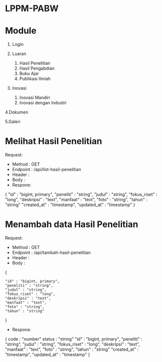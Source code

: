 # LPPM-PABW

# Module
1. Login

2. Luaran 
    1. Hasil Penelitian 
    2. Hasil Pengabdian 
    3. Buku Ajar 
    4. Publikasi Ilmiah

2. Inovasi
    1. Inovasi Mandiri 
    2. Inovasi dengan Industri

4.Dokumen

5.Galeri













# Melihat Hasil Penelitian
Request:
  - Method : GET
  - Endpoint : /api/list-hasil-penelitian
  - Header :
  - Body :
  - Respone:
    
{
        "id" : "bigint, primary",
        "peneliti" : "string",
        "judul" : "string",
        "fokus_riset" : "long",
        "deskripsi" : "text",
        "manfaat" : "text",
        "foto" : "string",
        "tahun" : "string"
        "created_at" : "timestamp",
        "updated_at" : "timestamp"
}

# Menambah data Hasil Penelitian
Request:
  - Method : GET
  - Endpoint : /api/tambah-hasil-penelitian
  - Header :
  - Body :
  
  {
    
    "id" : "bigint, primary",
    "peneliti" : "string",
    "judul" : "string",
    "fokus_riset" : "long",
    "deskripsi" : "text",
    "manfaat" : "text",
    "foto" : "string",
    "tahun" : "string"

}
   - Respone:

{
    code : "number"
    status : "string"
        "id" : "bigint, primary",
        "peneliti" : "string",
        "judul" : "string",
        "fokus_riset" : "long",
        "deskripsi" : "text",
        "manfaat" : "text",
        "foto" : "string",
        "tahun" : "string"
        "created_at" : "timestamp",
        "updated_at" : "timestamp"
}
    
